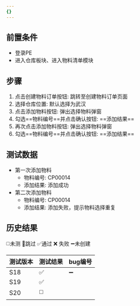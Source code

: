 ```yaml
---
{}
---
```



## 前置条件

- 登录PE
- 进入仓库板块、进入物料清单模块

## 步骤

1. 点击创建物料订单按钮: 跳转至创建物料订单页面
2. 选择仓库位置: 默认选择为武汉
3. 点击添加物料按钮: 弹出选择物料弹窗
4. 勾选==物料编号==并点击确认按钮: ==添加结果== 
5. 再次点击添加物料按钮: 弹出选择物料弹窗
6. 勾选==物料编号==并点击确认按钮: ==添加结果== 

## 测试数据

- 第一次添加物料
	- 物料编号: CP00014
	- 添加结果: 添加成功
- 第二次添加物料
	- 物料编号: CP00014
	- 添加结果: 添加失败，提示物料选择重复

## 历史结果
 ◻️未测    🚫跳过     ✅通过    ❌ 失败    ➖未创建
 
| 测试版本 | 测试结果 | bug编号 |
| ---- | ---- | ---- |
| S18 | ✅ | ➖ |
| S19 | ✅ |  |
| S20 | ◻️ |  |
